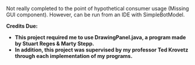 <p>Not really completed to the point of hypothetical consumer usage (Missing GUI component). However, can be run from an IDE with SimpleBotModel.</p>

<b>Credits Due:<b>
<ul>
    <li>This project required me to use DrawingPanel.java, a program made by Stuart Reges & Marty Stepp.</li>
    <li>In addition, this project was supervised by my professor Ted Krovetz through each implementation of my programs.</li>
</ul>
